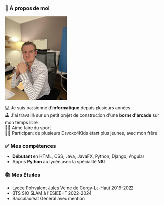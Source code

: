 ### 👀 À propos de moi

<img src="photo.jpg" alt="Photo Ilian" width="40%" height="40%"/>


💻 Je suis passionné d'**informatique** depuis plusieurs années   
🕹 J'ai travaillé sur un petit projet de construction d'une **borne d'arcade** sur mon temps libre  
🏋️‍♀️ Aime faire du sport  
👨‍💻 Participant de plusieurs Devoxx4Kids étant plus jeunes, avec mon frêre  

### ✅ Mes compétences
* **Débutant** en HTML, CSS, Java, JavaFX, Python, Django, Angular
* Appris **Python** au lycée avec la spécialité **NSI**


### 📚 Mes Études
* Lycée Polyvalent Jules Verne de Cergy-Le-Haut 2019-2022
* BTS SIO SLAM à l'ESIEE-IT 2022-2024
* Baccalauréat Général avec mention
